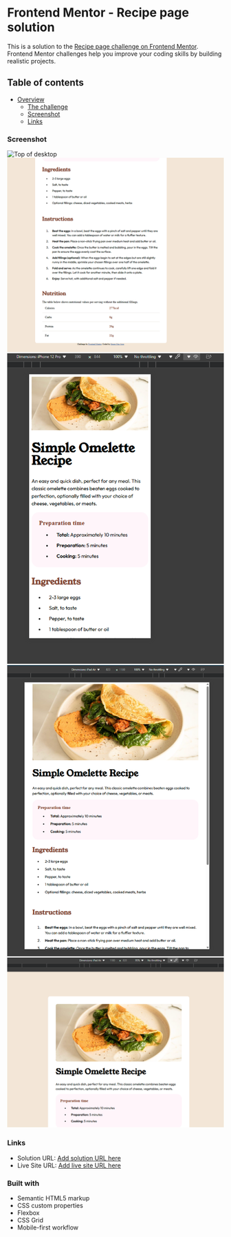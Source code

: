 # Frontend Mentor - Recipe page solution

This is a solution to the [Recipe page challenge on Frontend Mentor](https://www.frontendmentor.io/challenges/recipe-page-KiTsR8QQKm). Frontend Mentor challenges help you improve your coding skills by building realistic projects. 

## Table of contents

- [Overview](#overview)
  - [The challenge](#the-challenge)
  - [Screenshot](#screenshot)
  - [Links](#links)

### Screenshot

![Top of desktop](image.png)
![Bottom of desktop](./design/image-1.png)
![iphone view](./design/image-2.png)
![ipad portrait](./design/image-3.png)
![ipad landscape](./design/image-4.png)

### Links

- Solution URL: [Add solution URL here](https://your-solution-url.com)
- Live Site URL: [Add live site URL here](https://your-live-site-url.com)


### Built with

- Semantic HTML5 markup
- CSS custom properties
- Flexbox
- CSS Grid
- Mobile-first workflow

